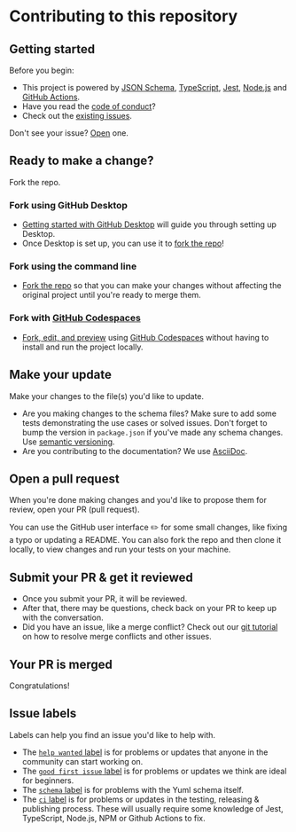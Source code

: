 # Contributing to this repository

## Getting started

Before you begin:

- This project is powered by [JSON Schema](https://json-schema.org), [TypeScript](https://www.typescriptlang.org), [Jest](https://jestjs.io/), [Node.js](https://nodejs.org) and [GitHub Actions](https://docs.github.com/en/free-pro-team@latest/actions/learn-github-actions).
- Have you read the [code of conduct](CODE_OF_CONDUCT.md)?
- Check out the [existing issues](https://github.com/256-recipes/yuml/issues).

Don't see your issue?
[Open](https://github.com/256-recipes/yuml/issues/new) one.

## Ready to make a change?

Fork the repo.

### Fork using GitHub Desktop

- [Getting started with GitHub Desktop](https://docs.github.com/en/desktop/installing-and-configuring-github-desktop/getting-started-with-github-desktop) will guide you through setting up Desktop.
- Once Desktop is set up, you can use it to [fork the repo](https://docs.github.com/en/desktop/contributing-and-collaborating-using-github-desktop/cloning-and-forking-repositories-from-github-desktop)!

### Fork using the command line

- [Fork the repo](https://docs.github.com/en/github/getting-started-with-github/fork-a-repo#fork-an-example-repository) so that you can make your changes without affecting the original project until you're ready to merge them.

### Fork with [GitHub Codespaces](https://github.com/features/codespaces)

- [Fork, edit, and preview](https://docs.github.com/en/free-pro-team@latest/github/developing-online-with-codespaces/creating-a-codespace) using [GitHub Codespaces](https://github.com/features/codespaces) without having to install and run the project locally.

## Make your update

Make your changes to the file(s) you'd like to update.

- Are you making changes to the schema files?
  Make sure to add some tests demonstrating the use cases or solved issues.
  Don't forget to bump the version in `package.json` if you've made any schema changes.
  Use [semantic versioning](https://semver.org).
- Are you contributing to the documentation?
  We use [AsciiDoc](https://asciidoc.org).

## Open a pull request

When you're done making changes and you'd like to propose them for review, open your PR (pull request).

You can use the GitHub user interface :pencil2: for some small changes, like fixing a typo or updating a README.
You can also fork the repo and then clone it locally, to view changes and run your tests on your machine.

## Submit your PR & get it reviewed

- Once you submit your PR, it will be reviewed.
- After that, there may be questions, check back on your PR to keep up with the conversation.
- Did you have an issue, like a merge conflict?
  Check out our [git tutorial](https://lab.github.com/githubtraining/managing-merge-conflicts) on how to resolve merge conflicts and other issues.

## Your PR is merged

Congratulations!

## Issue labels

Labels can help you find an issue you'd like to help with.

- The [`help wanted` label](https://github.com/256-recipes/yuml/labels/help%20wanted) is for problems or updates that anyone in the community can start working on.
- The [`good first issue` label](https://github.com/256-recipes/yuml/labels/good%20first%20issue) is for problems or updates we think are ideal for beginners.
- The [`schema` label](https://github.com/256-recipes/yuml/labels/schema) is for problems with the Yuml schema itself.
- The [`ci` label](https://github.com/256-recipes/yuml/labels/ci) is for problems or updates in the testing, releasing & publishing process.
  These will usually require some knowledge of Jest, TypeScript, Node.js, NPM or Github Actions to fix.
